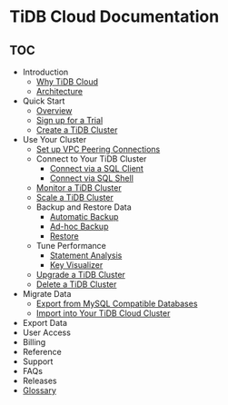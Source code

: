 # TiDB Cloud Documentation

<!-- markdownlint-disable MD007 -->
<!-- markdownlint-disable MD032 -->

## TOC

+ Introduction
  + [Why TiDB Cloud](tidb-cloud-intro.md#why-tidb-cloud)
  + [Architecture](tidb-cloud-intro.md#architecture)
+ Quick Start
  + [Overview](tidb-cloud-quickstart.md#overview)
  + [Sign up for a Trial](tidb-cloud-quickstart.md#sign-up-for-a-trial)
  + [Create a TiDB Cluster](create-tidb-cluster.md)
+ Use Your Cluster
  + [Set up VPC Peering Connections](set-up-vpc-peering-connections.md)
  + Connect to Your TiDB Cluster
    + [Connect via a SQL Client](connect-to-tidb-cluster.md#connect-via-a-sql-client)
    + [Connect via SQL Shell](connect-to-tidb-cluster.md#connect-via-sql-shell)
  + [Monitor a TiDB Cluster](monitor-tidb-cluster.md)
  + [Scale a TiDB Cluster](scale-tidb-cluter.md)
  + Backup and Restore Data
    + [Automatic Backup](backup-and-restore.md#automatic-backup)
    + [Ad-hoc Backup](backup-and-restore.md#ad-hoc-backup)
    + [Restore](backup-and-restore.md#restore)
  + Tune Performance
    + [Statement Analysis](tune-performance.md#statement-analysis)
    + [Key Visualizer](tune-performance.md#key-visualizer)
  + [Upgrade a TiDB Cluster](upgrade-tidb-cluster.md)
  + [Delete a TiDB Cluster](delete-tidb-cluster.md)
+ Migrate Data
  + [Export from MySQL Compatible Databases](migrate-data-into-tidb.md)
  + [Import into Your TiDB Cloud Cluster](migrate-data-into-tidb.md#import-data-into-tidb-cloud)
+ Export Data
+ User Access
+ Billing
+ Reference
+ Support
+ FAQs
+ Releases
+ [Glossary](glossary.md)
